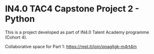 # IN4.0 TAC4 Capstone Project 2 - Python

This is a project developed as part of IN4.0 Talent Academy programme (Cohort 4).

Collaborative space for Part 1:
https://repl.it/join/pnagllgk-m4rt4m
